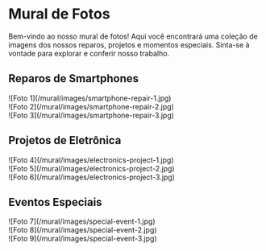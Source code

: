 # Mural de Fotos

Bem-vindo ao nosso mural de fotos! Aqui você encontrará uma coleção de imagens dos nossos reparos, projetos e momentos especiais. Sinta-se à vontade para explorar e conferir nosso trabalho.

## Reparos de Smartphones

<div class="photo-grid">
    <div class="photo">
        ![Foto 1](/mural/images/smartphone-repair-1.jpg)
    </div>
    <div class="photo">
        ![Foto 2](/mural/images/smartphone-repair-2.jpg)
    </div>
    <div class="photo">
        ![Foto 3](/mural/images/smartphone-repair-3.jpg)
    </div>
</div>

## Projetos de Eletrônica

<div class="photo-grid">
    <div class="photo">
        ![Foto 4](/mural/images/electronics-project-1.jpg)
    </div>
    <div class="photo">
        ![Foto 5](/mural/images/electronics-project-2.jpg)
    </div>
    <div class="photo">
        ![Foto 6](/mural/images/electronics-project-3.jpg)
    </div>
</div>

## Eventos Especiais

<div class="photo-grid">
    <div class="photo">
        ![Foto 7](/mural/images/special-event-1.jpg)
    </div>
    <div class="photo">
        ![Foto 8](/mural/images/special-event-2.jpg)
    </div>
    <div class="photo">
        ![Foto 9](/mural/images/special-event-3.jpg)
    </div>
</div>
